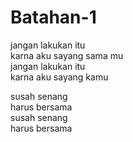 # Batahan-1
<!--Belajar dulu ya game nanti aja-->


<body>
<p>
jangan lakukan itu <br>
karna aku sayang sama mu <br>
jangan lakukan itu <br>
karna aku sayang kamu <br>
</p>
<p>
susah senang <br>
harus bersama <br>
susah senang <br>
harus bersama <br>
</p>
<body>
